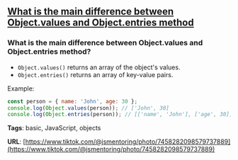## [What is the main difference between Object.values and Object.entries method](#what-is-the-main-difference-between-objectvalues-and-objectentries-method)

### What is the main difference between Object.values and Object.entries method?

- `Object.values()` returns an array of the object's values.
- `Object.entries()` returns an array of key-value pairs.

Example:

```javascript
const person = { name: 'John', age: 30 };
console.log(Object.values(person)); // ['John', 30]
console.log(Object.entries(person)); // [['name', 'John'], ['age', 30]]
```

**Tags**: basic, JavaScript, objects

**URL**: [https://www.tiktok.com/@jsmentoring/photo/7458282098579737889](https://www.tiktok.com/@jsmentoring/photo/7458282098579737889)
